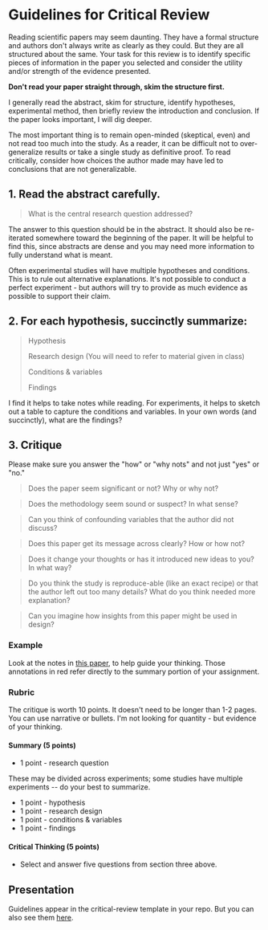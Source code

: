 # Guidelines for Critical Review

Reading scientific papers may seem daunting. They have a formal structure and authors don't always write as clearly as they could. But they are all structured about the same. Your task for this review is to identify specific pieces of information in the paper you selected and consider the utility and/or strength of the evidence presented.

**Don't read your paper straight through, skim the structure first.**

I generally read the abstract, skim for structure, identify hypotheses, experimental method, then briefly review the introduction and conclusion. If the paper looks important, I will dig deeper.

The most important thing is to remain open-minded (skeptical, even) and not read too much into the study. As a reader, it can be difficult not to over-generalize results or take a single study as definitive proof. To read critically, consider how choices the author made may have led to conclusions that are not generalizable.

## 1. Read the abstract carefully.

> What is the central research question addressed?

The answer to this question should be in the abstract. It should also be re-iterated somewhere toward the beginning of the paper. It will be helpful to find this, since abstracts are dense and you may need more information to fully understand what is meant.

Often experimental studies will have multiple hypotheses and conditions. This is to rule out alternative explanations. It's not possible to conduct a perfect experiment - but authors will try to provide as much evidence as possible to support their claim.

## 2. For each hypothesis, succinctly summarize:

>  Hypothesis
>
>  Research design (You will need to refer to material given in class)
>
> Conditions & variables
>
>  Findings

I find it helps to take notes while reading. For experiments, it helps to sketch out a table to capture the conditions and variables. In your own words (and succinctly), what are the findings?

## 3. Critique

Please make sure you answer the "how" or "why nots" and not just "yes" or "no."

> Does the paper seem significant or not? Why or why not?

> Does the methodology seem sound or suspect? In what sense?

> Can you think of confounding variables that the author did not discuss?

> Does this paper get its message across clearly? How or how not?

> Does it change your thoughts or has it introduced new ideas to you? In what way?

> Do you think the study is reproduce-able (like an exact recipe) or that the author left out too many details? What do you think needed more explanation?

> Can you imagine how insights from this paper might be used in design?

### Example
Look at the notes in [this paper](sauro_lewisCHI2011.pdf), to help guide your thinking. Those annotations in red refer directly to the summary portion of your assignment.

### Rubric

The critique is worth 10 points. It doesn't need to be longer than 1-2 pages. You can use narrative or bullets. I'm not looking for quantity - but evidence of your thinking.


#### Summary (5 points)
- 1 point - research question

These may be divided across experiments; some studies have multiple experiments -- do your best to summarize.

- 1 point - hypothesis
- 1 point - research design
- 1 point - conditions & variables
- 1 point - findings

#### Critical Thinking (5 points)

- Select and answer five questions from section three above.

## Presentation

Guidelines appear in the critical-review template in your repo. But you can also see them [here](https://github.com/idia640/course-materials/blob/master/presentation-critical-review.md).
